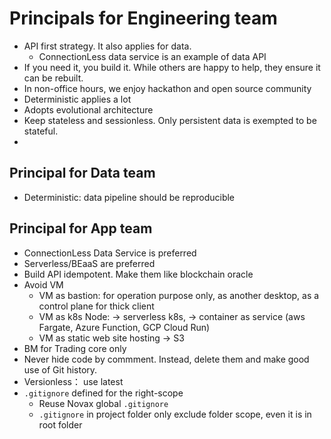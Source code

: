 # Principals for Engineering team
- API first strategy. It also applies for data.
  - ConnectionLess data service is an example of data API
- If you need it, you build it. While others are happy to help, they ensure it can be rebuilt.
- In non-office hours, we enjoy hackathon and open source community
- Deterministic applies a lot
- Adopts evolutional architecture
- Keep stateless and sessionless. Only persistent data is exempted to be stateful.
- 
## Principal for Data team
- Deterministic: data pipeline should be reproducible


## Principal for App team
- ConnectionLess Data Service is preferred
- Serverless/BEaaS are preferred
- Build API idempotent. Make them like blockchain oracle
- Avoid VM
  - VM as bastion: for operation purpose only, as another desktop, as a control plane for thick client 
  - VM as k8s Node: -> serverless k8s,  -> container as service (aws Fargate, Azure Function, GCP Cloud Run)
  - VM as static web site hosting -> S3
- BM for Trading core only
- Never hide code by commment. Instead, delete them and make good use of Git history.
- Versionless： use latest
- `.gitignore` defined for the right-scope
   - Reuse Novax global `.gitignore`
   - `.gitignore` in project folder only exclude folder scope, even it is in root folder
